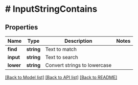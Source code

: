 # # InputStringContains

## Properties

Name | Type | Description | Notes
------------ | ------------- | ------------- | -------------
**find** | **string** | Text to match |
**input** | **string** | Text to search |
**lower** | **string** | Convert strings to lowercase |

[[Back to Model list]](../../README.md#models) [[Back to API list]](../../README.md#endpoints) [[Back to README]](../../README.md)
